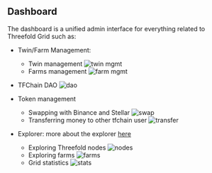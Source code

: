 ## Dashboard

The dashboard is a unified admin interface for everything related to Threefold Grid such as:

- Twin/Farm Management: 
    - Twin management
    ![twin mgmt](dashboard/img/dashboard_portal_twin.png)
    - Farms management
    ![farm mgmt](dashboard/img/dashboard_portal_farms.png)

- TFChain DAO
![dao](dashboard/img/dashboard_dao.png)

- Token management
    - Swapping with Binance and Stellar
    ![swap](dashboard/img/dashboard_swap.png)
    - Transferring money to other tfchain user
    ![transfer](dashboard/img/dashboard_portal_transfer.png)

- Explorer:
  more about the explorer [here](dashboard/explorer/explorer_home.md)
    - Exploring Threefold nodes
    ![nodes](dashboard/img/dashboard_explorer_nodes.png)
    - Exploring farms
    ![farms](dashboard/img/dashboard_explorer_farms.png)
    - Grid statistics
    ![stats](dashboard/img/dashboard_explorer_statistics.png)
